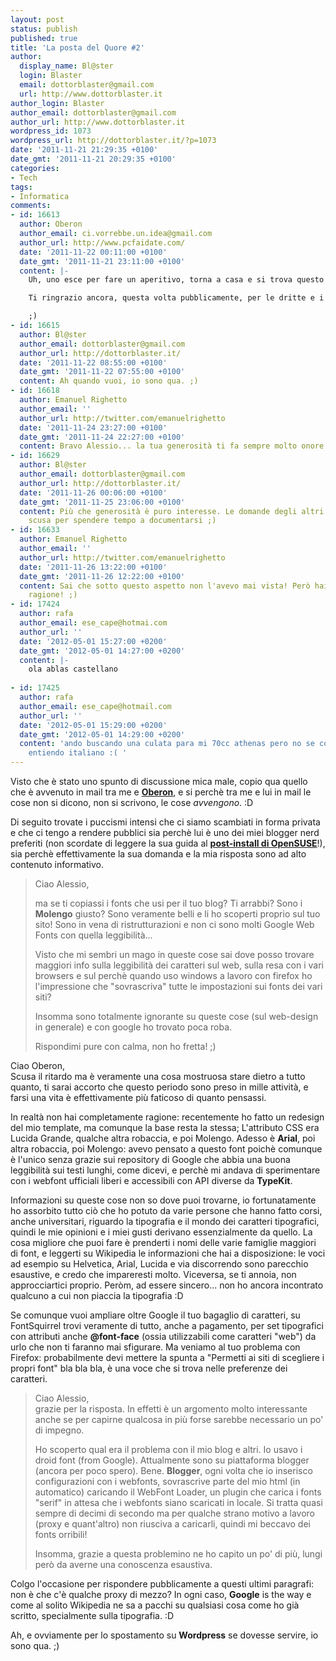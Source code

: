 ```yaml
---
layout: post
status: publish
published: true
title: 'La posta del Quore #2'
author:
  display_name: Bl@ster
  login: Blaster
  email: dottorblaster@gmail.com
  url: http://www.dottorblaster.it
author_login: Blaster
author_email: dottorblaster@gmail.com
author_url: http://www.dottorblaster.it
wordpress_id: 1073
wordpress_url: http://dottorblaster.it/?p=1073
date: '2011-11-21 21:29:35 +0100'
date_gmt: '2011-11-21 20:29:35 +0100'
categories:
- Tech
tags:
- Informatica
comments:
- id: 16613
  author: Oberon
  author_email: ci.vorrebbe.un.idea@gmail.com
  author_url: http://www.pcfaidate.com/
  date: '2011-11-22 00:11:00 +0100'
  date_gmt: '2011-11-21 23:11:00 +0100'
  content: |-
    Uh, uno esce per fare un aperitivo, torna a casa e si trova questo ben di Dio nei feed! Unbelievable!

    Ti ringrazio ancora, questa volta pubblicamente, per le dritte e i preziosi consigli. Mi sa che dovrò disturbarti ancora a breve!

    ;)
- id: 16615
  author: Bl@ster
  author_email: dottorblaster@gmail.com
  author_url: http://dottorblaster.it/
  date: '2011-11-22 08:55:00 +0100'
  date_gmt: '2011-11-22 07:55:00 +0100'
  content: Ah quando vuoi, io sono qua. ;)
- id: 16618
  author: Emanuel Righetto
  author_email: ''
  author_url: http://twitter.com/emanuelrighetto
  date: '2011-11-24 23:27:00 +0100'
  date_gmt: '2011-11-24 22:27:00 +0100'
  content: Bravo Alessio... la tua generosità ti fa sempre molto onore! ;)
- id: 16629
  author: Bl@ster
  author_email: dottorblaster@gmail.com
  author_url: http://dottorblaster.it/
  date: '2011-11-26 00:06:00 +0100'
  date_gmt: '2011-11-25 23:06:00 +0100'
  content: Più che generosità è puro interesse. Le domande degli altri sono la migliore
    scusa per spendere tempo a documentarsi ;)
- id: 16633
  author: Emanuel Righetto
  author_email: ''
  author_url: http://twitter.com/emanuelrighetto
  date: '2011-11-26 13:22:00 +0100'
  date_gmt: '2011-11-26 12:22:00 +0100'
  content: Sai che sotto questo aspetto non l'avevo mai vista! Però hai perfettamente
    ragione! ;)
- id: 17424
  author: rafa
  author_email: ese_cape@hotmai.com
  author_url: ''
  date: '2012-05-01 15:27:00 +0200'
  date_gmt: '2012-05-01 14:27:00 +0200'
  content: |-
    ola ablas castellano
     
- id: 17425
  author: rafa
  author_email: ese_cape@hotmail.com
  author_url: ''
  date: '2012-05-01 15:29:00 +0200'
  date_gmt: '2012-05-01 14:29:00 +0200'
  content: 'ando buscando una culata para mi 70cc athenas pero no se como acerlo no
    entiendo italiano :( '
---
```

<p>Visto che è stato uno spunto di discussione mica male, copio qua quello che è avvenuto in mail tra me e <strong><a href="http://www.pcfaidate.com/">Oberon</a></strong>, e si perchè tra me e lui in mail le cose non si dicono, non si scrivono, le cose <em>avvengono</em>. :D</p>
<p>Di seguito trovate i puccismi intensi che ci siamo scambiati in forma privata e che ci tengo a rendere pubblici sia perchè lui è uno dei miei blogger nerd preferiti (non scordate di leggere la sua guida al <strong><a href="http://www.pcfaidate.com/2011/11/opensuse-121-piccola-guida-post.html">post-install di OpenSUSE</a></strong>!), sia perchè effettivamente la sua domanda e la mia risposta sono ad alto contenuto informativo.</p>
<blockquote><p>Ciao Alessio,</p>
<p>ma se ti copiassi i fonts che usi per il tuo blog? Ti arrabbi? Sono i <strong>Molengo</strong> giusto? Sono veramente belli e li ho scoperti proprio sul tuo sito! Sono in vena di ristrutturazioni e non ci sono molti Google Web Fonts con quella leggibilità...</p>
<p>Visto che mi sembri un mago in queste cose sai dove posso trovare maggiori info sulla leggibilità dei caratteri sul web, sulla resa con i vari browsers e sul perchè quando uso windows a lavoro con firefox ho l'impressione che "sovrascriva" tutte le impostazioni sui fonts dei vari siti?</p>
<p>Insomma sono totalmente ignorante su queste cose (sul web-design in generale) e con google ho trovato poca roba.</p>
<p>Rispondimi pure con calma, non ho fretta! ;)</p></blockquote>
<p>Ciao Oberon,<br />
Scusa il ritardo ma è veramente una cosa mostruosa stare dietro a tutto quanto, ti sarai accorto che questo periodo sono preso in mille attività, e farsi una vita è effettivamente più faticoso di quanto pensassi.</p>
<p>In realtà non hai completamente ragione: recentemente ho fatto un redesign del mio template, ma comunque la base resta la stessa; L'attributo CSS era Lucida Grande, qualche altra robaccia, e poi Molengo. Adesso è <strong>Arial</strong>, poi altra robaccia, poi Molengo: avevo pensato a questo font poichè comunque è l'unico senza grazie sui repository di Google che abbia una buona leggibilità sui testi lunghi, come dicevi, e perchè mi andava di sperimentare con i webfont ufficiali liberi e accessibili con API diverse da <strong>TypeKit</strong>.</p>
<p>Informazioni su queste cose non so dove puoi trovarne, io fortunatamente ho assorbito tutto ciò che ho potuto da varie persone che hanno fatto corsi, anche universitari, riguardo la tipografia e il mondo dei caratteri tipografici, quindi le mie opinioni e i miei gusti derivano essenzialmente da quello. La cosa migliore che puoi fare è prenderti i nomi delle varie famiglie maggiori di font, e leggerti su Wikipedia le informazioni che hai a disposizione: le voci ad esempio su Helvetica, Arial, Lucida e via discorrendo sono parecchio esaustive, e credo che impareresti molto. Viceversa, se ti annoia, non approcciartici proprio. Peròm, ad essere sincero... non ho ancora incontrato qualcuno a cui non piaccia la tipografia :D</p>
<p>Se comunque vuoi ampliare oltre Google il tuo bagaglio di caratteri, su FontSquirrel trovi veramente di tutto, anche a pagamento, per set tipografici con attributi anche <strong>@font-face</strong> (ossia utilizzabili come caratteri "web") da urlo che non ti faranno mai sfigurare. Ma veniamo al tuo problema con Firefox: probabilmente devi mettere la spunta a "Permetti ai siti di scegliere i propri font" bla bla bla, è una voce che si trova nelle preferenze dei caratteri.</p>
<blockquote><p>Ciao Alessio,<br />
grazie per la risposta. In effetti è un argomento molto interessante anche se per capirne qualcosa in più forse sarebbe necessario un po' di impegno.</p>
<p>Ho scoperto qual era il problema con il mio blog e altri. Io usavo i droid font (from Google). Attualmente sono su piattaforma blogger (ancora per poco spero). Bene. <strong>Blogger</strong>, ogni volta che io inserisco configurazioni con i webfonts, sovrascrive parte del mio html (in automatico) caricando il WebFont Loader, un plugin che carica i fonts "serif" in attesa che i webfonts siano scaricati in locale. Si tratta quasi sempre di decimi di secondo ma per qualche strano motivo a lavoro (proxy e quant'altro) non riusciva a caricarli, quindi mi beccavo dei fonts orribili!</p>
<p>Insomma, grazie a questa problemino ne ho capito un po' di più, lungi però da averne una conoscenza esaustiva.</p></blockquote>
<p>Colgo l'occasione per rispondere pubblicamente a questi ultimi paragrafi: non è che c'è qualche proxy di mezzo? In ogni caso, <strong>Google</strong> is the way e come al solito Wikipedia ne sa a pacchi su qualsiasi cosa come ho già scritto, specialmente sulla tipografia. :D</p>
<p>Ah, e ovviamente per lo spostamento su <strong>Wordpress</strong> se dovesse servire, io sono qua. ;)</p>
